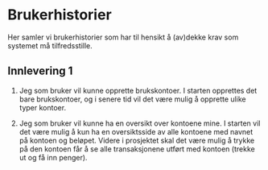 # Brukerhistorier
Her samler vi brukerhistorier som har til hensikt å (av)dekke krav som systemet må tilfredsstille.

## Innlevering 1


1. Jeg som bruker vil kunne opprette brukskontoer.
I starten opprettes det bare brukskontoer, og i senere tid vil det være mulig å opprette ulike typer kontoer.


2. Jeg som bruker vil kunne ha en oversikt over kontoene mine.
I starten vil det være mulig å kun ha en oversiktsside av alle kontoene med navnet på kontoen og beløpet. Videre i prosjektet skal det være mulig å trykke på den kontoen får å se alle transaksjonene utført med kontoen (trekke ut og få inn penger).